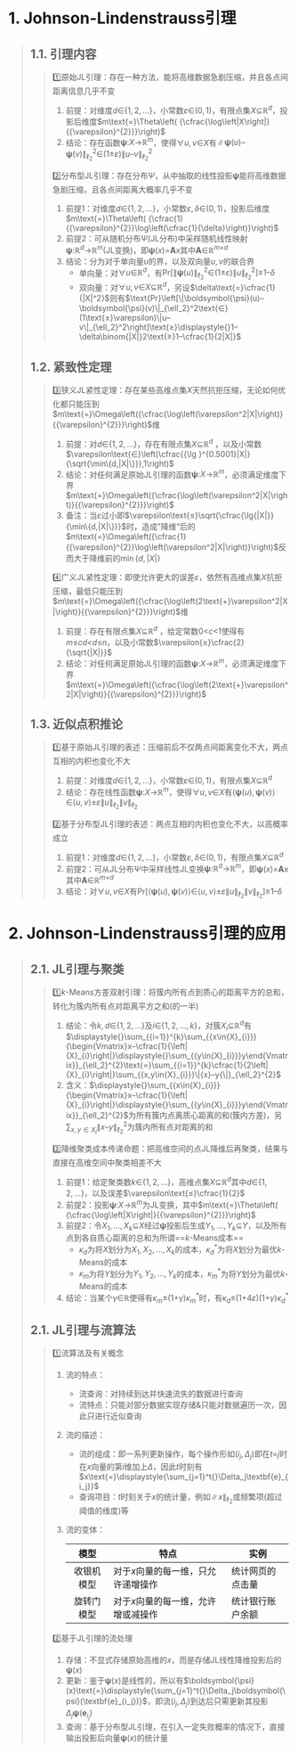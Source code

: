 # $\textbf{1. Johnson-Lindenstrauss}$引理

> ## $\textbf{1.1. }$引理内容
>
> > :one:原始$\text{JL}$引理：存在一种方法，能将高维数据急剧压缩，并且各点间距离信息几乎不变
> >
> > 1. 前提：对维度$d\text{∈}\{1,2,...\}$，小常数$\varepsilon\text{∈}\left(0,1\right)$，有限点集$X\text{⊆}{\mathbb{R}}^{d}$，投影后维度$m\text{=}\Theta\left( {\cfrac{\log\left|X\right|}{{\varepsilon}^{2}}}\right)$ 
> > 2. 结论：存在函数$\boldsymbol{\psi}\text{:}X\text{→}{\mathbb{R}}^{m}$，使得$\forall{u,v}\text{∈}X$有$\|\boldsymbol{\psi}(u)–\boldsymbol{\psi}(v)\|_{\ell_2}^2\text{∈}(1\text{±}\varepsilon)\|u–v\|_{\ell_2}^2$ 
> >
> > :two:分布型$\text{JL}$引理：存在分布$\Psi$，从中抽取的线性投影$\boldsymbol{\psi}$能将高维数据急剧压缩，且各点间距离大概率几乎不变
> >
> > 1. 前提$1$：对维度$d\text{∈}\{1,2,...\}$，小常数$\varepsilon,\delta\text{∈}\left(0,1\right)$，投影后维度$m\text{=}\Theta\left( {\cfrac{1}{{\varepsilon}^{2}}\log\left(\cfrac{1}{\delta}\right)}\right)$  
> > 2. 前提$2$：可从随机分布$\Psi$($\text{JL}$分布)中采样随机线性映射$\boldsymbol{\psi}\text{:}{\mathbb{R}}^{d}\text{→}{\mathbb{R}}^{m}$($\text{JL}$变换)，即$\boldsymbol{\psi}(x)\text{=}\textbf{A}x$其中$\textbf{A}\text{∈}{\mathbb{R}}^{m\text{×}d}$  
> > 3. 结论：分为对于单向量$u$的界，以及双向量$u,v$的联合界
> >    - 单向量：对$\forall{u}\text{∈}{\mathbb{R}}^{d}$，有$\text{Pr}\left[\|\boldsymbol{\psi}(u)\|_{\ell_2}^2\text{∈}(1\text{±}\varepsilon)\|u\|_{\ell_2}^2\right]\text{≥}1–\delta$  
> >    - 双向量：对$\forall{u,v}\text{∈}X\text{⊆}{\mathbb{R}}^{d}$，另设$\delta\text{=}\cfrac{1}{|X|^2}$则有$\text{Pr}\left[\|\boldsymbol{\psi}(u)–\boldsymbol{\psi}(v)\|_{\ell_2}^2\text{∈}(1\text{±}\varepsilon)\|u–v\|_{\ell_2}^2\right]\text{≥}\displaystyle{}1–\delta\binom{|X|}2\text{≥}1–\cfrac{1}{2|X|}$ 
>
> ## $\textbf{1.2. }$紧致性定理
>
> > :three:狭义$\text{JL}$紧性定理：存在某些高维点集$X$天然抗拒压缩，无论如何优化都只能压到$m\text{=}\Omega\left({\cfrac{\log\left(\varepsilon^2|X|\right)}{{\varepsilon}^{2}}}\right)$维
> >
> > 1. 前提：对$d\text{∈}\{1,2,...\}$，存在有限点集$X\text{⊆}{\mathbb{R}}^{d}$ ，以及小常数$\varepsilon\text{∈}\left(\cfrac{{\lg }^{0.5001}|X|}{\sqrt{\min\{d,|X|\}}},1\right)$ 
> > 2. 结论：对任何满足原始$\text{JL}$引理的函数$\boldsymbol{\psi}\text{:}X\text{→}{\mathbb{R}}^{m}$，必须满足维度下界$m\text{=}\Omega\left({\cfrac{\log\left(\varepsilon^2|X|\right)}{{\varepsilon}^{2}}}\right)$ 
> > 3. 备注：当$\varepsilon$过小即$\varepsilon\text{≤}\sqrt{\cfrac{\lg{|X|}}{\min\{d,|X|\}}}$时，造成”降维“后的$m\text{=}\Omega\left({\cfrac{1}{{\varepsilon}^{2}}\log\left(\varepsilon^2|X|\right)}\right)$反而大于降维前的$\min\{d,|X|\}$
> >
> > :four:广义$\text{JL}$紧性定理：即使允许更大的误差$\varepsilon$，依然有高维点集$X$抗拒压缩，最低只能压到$m\text{=}\Omega\left({\cfrac{\log\left(2\text{+}\varepsilon^2|X|\right)}{{\varepsilon}^{2}}}\right)$维
> >
> > 1. 前提：存在有限点集$X\text{⊆}{\mathbb{R}}^{d}$ ，给定常数$0\text{<}c\text{<}1$使得有$m\text{≤}cd\text{<}d\text{≤}n$，以及小常数$\varepsilon{≥}\cfrac{2}{\sqrt{|X|}}$ 
> > 2. 结论：对任何满足原始$\text{JL}$引理的函数$\boldsymbol{\psi}\text{:}X\text{→}{\mathbb{R}}^{m}$，必须满足维度下界$m\text{=}\Omega\left({\cfrac{\log\left(2\text{+}\varepsilon^2|X|\right)}{{\varepsilon}^{2}}}\right)$ 
>
> ## $\textbf{1.3. }$近似点积推论
>
> > :one:基于原始$\text{JL}$引理的表述：压缩前后不仅两点间距离变化不大，两点互相的内积也变化不大
> >
> > 1. 前提：对维度$d\text{∈}\{1,2,...\}$，小常数$\varepsilon\text{∈}\left(0,1\right)$，有限点集$X\text{⊆}{\mathbb{R}}^{d}$
> > 2. 结论：存在线性函数$\boldsymbol{\psi}\text{:}X\text{→}{\mathbb{R}}^{m}$，使得$\forall{u,v}\text{∈}X$有$\langle{}\boldsymbol{\psi}\left(u\right),\boldsymbol{\psi}\left(v\right)\rangle{}\text{∈}\langle{}u,v\rangle{}\text{±}\varepsilon\|{u}{\|}_{\ell_2}\|v{\|}_{\ell_2}$
> >
> > :two:基于分布型$\text{JL}$引理的表述：两点互相的内积也变化不大，以高概率成立
> >
> > 1. 前提$1$：对维度$d\text{∈}\{1,2,...\}$，小常数$\varepsilon,\delta\text{∈}\left(0,1\right)$，有限点集$X\text{⊆}{\mathbb{R}}^{d}$ 
> > 2. 前提$2$：可从$\text{JL}$分布$\Psi$中采样线性$\text{JL}$变换$\boldsymbol{\psi}\text{:}{\mathbb{R}}^{d}\text{→}{\mathbb{R}}^{m}$，即$\boldsymbol{\psi}(x)\text{=}\textbf{A}x$其中$\textbf{A}\text{∈}{\mathbb{R}}^{m\text{×}d}$  
> > 3. 结论：对$\forall{u,v}\text{∈}X$有$\text{Pr}\left[\langle{}\boldsymbol{\psi}\left(u\right),\boldsymbol{\psi}\left(v\right)\rangle{}\text{∈}\langle{}u,v\rangle{}\text{±}\varepsilon\|{u}{\|}_{\ell_2}\|v{\|}_{\ell_2}\right]\text{≥}1–\delta$ 

# $\textbf{2. Johnson-Lindenstrauss}$引理的应用

> ## $\textbf{2.1. JL}$引理与聚类
>
> > :one:$k\text{-Means}$方差双射引理：将簇内所有点到质心的距离平方的总和，转化为簇内所有点对距离平方之和(的一半)
> >
> > 1. 结论：令$k,d\text{∈}\{1,2,...\}$及$i\text{∈}\{1,2,...,k\}$，对簇$X_i\text{⊆}{\mathbb{R}}^{d}$有$\displaystyle{}\sum_{{i=1}}^{k}\sum_{{x\in{X}_{i}}}{\begin{Vmatrix}x–\cfrac{1}{\left|{X}_{i}\right|}\displaystyle{}\sum_{{y\in{X}_{i}}}y\end{Vmatrix}}_{\ell_2}^{2}\text{=}\sum_{{i=1}}^{k}\cfrac{1}{2\left|{X}_{i}\right|}\sum_{{x,y\in{X}_{i}}}\|{x}–y{\|}_{\ell_2}^{2}$  
> > 2. 含义：$\displaystyle{}\sum_{{x\in{X}_{i}}}{\begin{Vmatrix}x–\cfrac{1}{\left|{X}_{i}\right|}\displaystyle{}\sum_{{y\in{X}_{i}}}y\end{Vmatrix}}_{\ell_2}^{2}$为所有簇内点离质心距离的和(簇内方差)，另$\displaystyle{}\sum_{{x,y\in{X}_{i}}}\|{x}–y{\|}_{\ell_2}^{2}$为簇内所有点对距离的和
> >
> > :two:降维聚类成本传递命题：把高维空间的点$\text{JL}$降维后再聚类，结果与直接在高维空间中聚类相差不大
> >
> > 1. 前提$1$：给定聚类数$k\text{∈}\{1,2,...\}$，高维点集$X\text{⊆}{\mathbb{R}}^{d}$其中$d\text{∈}\{1,2,...\}$，以及误差$\varepsilon\text{≤}\cfrac{1}{2}$ 
> > 2. 前提$2$：投影$\boldsymbol{\psi}\text{:}X\text{→}{\mathbb{R}}^{m}$为$\text{JL}$变换，其中$m\text{=}\Theta\left( {\cfrac{\log\left|X\right|}{{\varepsilon}^{2}}}\right)$ 
> > 3. 前提$2$：令${X}_{1},\ldots,{X}_{k}\text{⊆}X$经过$\boldsymbol{\psi}$投影后生成${Y}_{1},\ldots,{Y}_{k}\text{⊆}Y$，以及所有点到各自质心距离的总和为所谓==$k\text{-Means}$成本==
> >    - ${\kappa}_{d}$为将$X$划分为${X}_{1},X_2,\ldots,{X}_{k}$的成本，${\kappa}_{d}^{*}$为将$X$划分为最优$k\text{-Means}$的成本
> >    - ${\kappa}_{m}$为将$Y$划分为${Y}_{1},Y_2,\ldots,{Y}_{k}$的成本，${\kappa}_{m}^{*}$为将$Y$划分为最优$k\text{-Means}$的成本
> > 4. 结论：当某个$\gamma\text{∈}\mathbb{R}$使得有${\kappa}_{m}\text{≤}\left({1\text{+}\gamma}\right){\kappa}_{m}^{*}$时，有${\kappa}_{d}\text{≤}\left({1\text{+}{4\varepsilon}}\right)\left({1\text{+}\gamma}\right){\kappa}_{d}^{*}$ 
>
> ## $\textbf{2.1. JL}$引理与流算法
>
> > :one:流算法及有关概念
> >
> > 1. 流的特点：
> >
> >    - 流查询：对持续到达并快速流失的数据进行查询
> >    - 流特点：只能对部分数据实现存储$\text{\&}$只能对数据遍历一次，因此只进行近似查询
> >
> > 2. 流的描述：
> >
> >    - 流的组成：即一系列更新操作，每个操作形如$(i_j,\Delta_j)$即在$t\text{=}j$时在$x$向量的第$i$维加上$\Delta$，因此$t$时刻有$x\text{=}\displaystyle{\sum_{j=1}^t{}\Delta_j\textbf{e}_{i_j}}$
> >    - 查询项目：$t$时刻关于$x$的统计量，例如$\|x\|_{\ell_2}$或频繁项(超过阈值的维度)等
> >
> > 3. 流的变体：
> >
> >    |    模型    | 特点                                | 实例             |
> >    | :--------: | ----------------------------------- | ---------------- |
> >    | 收银机模型 | 对于$x$向量的每一维，只允许递增操作 | 统计网页的点击量 |
> >    | 旋转门模型 | 对于$x$向量的每一维，允许增或减操作 | 统计银行账户余额 |
> >
> > :two:基于$\text{JL}$引理的流处理
> >
> > 1. 存储：不显式存储原始高维的$x$，而是存储$\text{JL}$线性降维投影后的$\boldsymbol{\psi}(x)$ 
> > 2. 更新：鉴于$\boldsymbol{\psi}(x)$是线性的，所以有$\boldsymbol{\psi}(x)\text{=}\displaystyle{\sum_{j=1}^t{}\Delta_j\boldsymbol{\psi}(\textbf{e}_{i_j})}$，即流$(i_j,\Delta_j)$到达后只需更新其投影$\Delta_j\boldsymbol{\psi}(\textbf{e}_{i_j})$ 
> > 3. 查询：基于分布型$\text{JL}$引理，在引入一定失败概率的情况下，直接输出投影后向量$\boldsymbol{\psi}(x)$的统计量



















